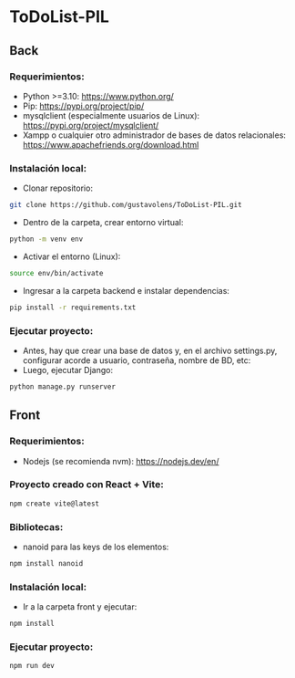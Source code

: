 # ToDoList-PIL

## Back 

### Requerimientos:
- Python >=3.10: https://www.python.org/
- Pip: https://pypi.org/project/pip/
- mysqlclient (especialmente usuarios de Linux): https://pypi.org/project/mysqlclient/
- Xampp o cualquier otro administrador de bases de datos relacionales: https://www.apachefriends.org/download.html
### Instalación local:
- Clonar repositorio:
``` sh
git clone https://github.com/gustavolens/ToDoList-PIL.git 
```
- Dentro de la carpeta, crear entorno virtual:
``` sh
python -m venv env 
```
- Activar el entorno (Linux):
``` sh
source env/bin/activate 
``` 
- Ingresar a la carpeta backend e instalar dependencias:
``` sh
pip install -r requirements.txt 
``` 
### Ejecutar proyecto:
- Antes, hay que crear una base de datos y, en el archivo settings.py, configurar acorde a usuario, contraseña, nombre de BD, etc:
- Luego, ejecutar Django:
``` sh
python manage.py runserver
``` 

## Front

### Requerimientos:
- Nodejs (se recomienda nvm): https://nodejs.dev/en/
### Proyecto creado con React + Vite:
``` sh
npm create vite@latest
```
### Bibliotecas:
- nanoid para las keys de los elementos:
``` sh
npm install nanoid
```
### Instalación local:
- Ir a la carpeta front y ejecutar:
``` sh
npm install 
```
### Ejecutar proyecto:
``` sh
npm run dev 
```
